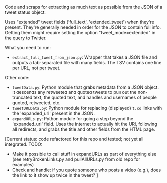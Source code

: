 Code and scraps for extracting as much text as possible from the JSON of a tweet status object. 

Uses "extended" tweet fields ('full_text', 'extended_tweet') when they're present. They're generally needed in order for the JSON to contain full info.
Getting them might require setting the option "tweet_mode=extended" in the query to Twitter.


What you need to run:

* `extract_full_tweet_from_json.py`: Wrapper that takes a JSON file and outputs a tab-separated file with many fields. The TSV contains one line per URL, not per tweet.


Other code:

* `tweetData.py`: Python module that grabs metadata from a JSON object. It descends any retweeted and quoted tweets to pull out the non-truncated text, the quoted text, and handles and usernames of people quoted, retweeted, etc.
* `tweetURLData.py`: Python module for replacing (displayed) `t.co` links with the 'expanded_url' present in the JSON.
* `expandURLs.py`: Python module for going a step beyond the 'expanded_url' field. Uses the internet to actually hit the URl, following all redirects, and grabs the title and other fields from the HTML page.


[Current status: code refactored for this repo and tested; not yet all integrated. 
TODO:
 
* Make it possible to call stuff in expandURLs as part of everything else (see retryBrokenLinks.py and pullAllURLs.py from old repo for examples)
* Check and handle: if you quote someone who posts a video (e.g.), does the link to it show up twice in the tweet?
]
